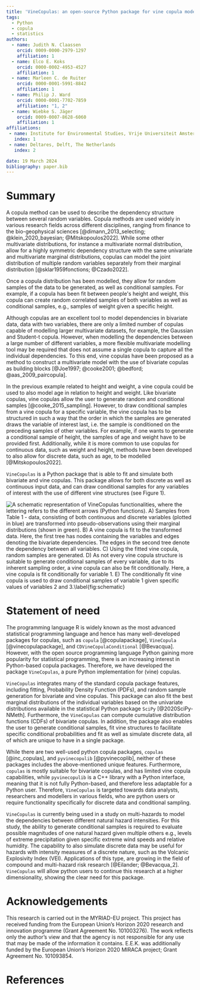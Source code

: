 ```yaml
---
title: 'VineCopulas: an open-source Python package for vine copula modelling'
tags:
  - Python
  - copula
  - statistics
authors:
  - name: Judith N. Claassen
    orcid: 0009-0000-2979-1297
    affiliation: 1
  - name: Elco E. Koks
    orcid: 0000-0002-4953-4527
    affiliation: 1
  - name: Marleen C. de Ruiter
    orcid: 0000-0001-5991-8842
    affiliation: 1
  - name: Philip J. Ward
    orcid: 0000-0001-7702-7859
    affiliation: "1, 2"
  - name: Wiebke S. Jäger
    orcid: 0009-0007-8628-6060
    affiliation: 1
affiliations:
 - name: Institute for Environmental Studies, Vrije Universiteit Amsterdam, Amsterdam, The Netherlands
   index: 1
 - name: Deltares, Delft, The Netherlands
   index: 2

date: 19 March 2024
bibliography: paper.bib
---
```


# Summary
A copula method can be used to describe the dependency structure between several random variables. Copula methods are used widely in various research fields across different disciplines, ranging from  finance to the bio-geophysical sciences [@dimann_2013_selecting; @klein_2020_bayesian; @Mitskopoulos2022]. While some other multivariate distributions, for instance a multivariate normal distribution, allow for a highly symmetric dependency structure with the same univariate and multivariate marginal distributions, copulas can model the joint distribution of multiple random variables separately from their marginal distribution [@sklar1959fonctions; @Czado2022].

Once a copula distribution has been modelled, they allow for random samples of the data to be generated, as well as conditional samples. For example, if a copula has been fit between people's height and weight, this copula can create random correlated samples of both variables as well as conditional samples, e.g., samples of weight given a specific height.

Although copulas are an excellent tool to model dependencies in bivariate data, data with two variables, there are only a limited number of copulas capable of modelling larger multivariate datasets, for example, the Gaussian and Student-t copula. However, when modelling the dependencies between a large number of different variables, a more flexible multivariate modelling tool may be required that does not assume a single copula to capture all the individual dependencies. To this end, vine copulas have been proposed as a method to construct a multivariate model with the use of bivariate copulas as building blocks [@Joe1997; @cooke2001; @bedford; @aas_2009_paircopula]. 

In the previous example related to height and weight, a vine copula could be used to also model age in relation to height and weight. Like bivariate copulas, vine copulas allow the user to generate random and conditional samples [@cooke_2015_sampling]. However, to draw conditional samples from a vine copula for a specific variable, the vine copula has to be structured in such a way that the order in which the samples are generated draws the variable of interest last, i.e. the sample is conditioned on the preceding samples of other variables. For example, if one wants to generate a conditional sample of height, the samples of age and weight have to be provided first.  Additionally, while it is more common to use copulas for continuous data, such as weight and height, methods have been developed to also allow for discrete data, such as age, to be modelled [@Mitskopoulos2022]. 

`VineCopulas` is a Python package that is able to fit and simulate both bivariate and vine copulas. This package allows for both discrete as well as continuous input data, and can draw conditional samples for any variables of interest with the use of different vine structures (see Figure 1).


![A schematic representation of VineCopulas functionalities, where the lettering refers to the different arrows (Python functions). A) Samples from Table 1 - data, consisting of both continuous and discrete variables (plotted in blue) are transformed into pseudo-observations using their marginal distributions (shown in green). B) A vine copula is fit to the transformed data. Here, the first tree has nodes containing the variables and edges denoting the bivariate dependencies. The edges in the second tree denote the dependency between all variables. C) Using the fitted vine copula, random samples are generated. D) As not every vine copula structure is suitable to generate conditional samples of every variable, due to its inherent sampling order, a vine copula can also be fit conditionally. Here, a vine copula is fit conditionally for variable 1. E) The conditionally fit vine copula is used to draw conditional samples of variable 1 given specific values of variables 2 and 3.\label{fig:schematic}](figure1.png)

# Statement of need

The programming language R is widely known as the most advanced statistical programming language and hence has many well-developed packages for copulas, such as `copula` [@copulapackage],  `VineCopula` [@vinecopulapackage], and `CDVineCopulaConditional` [@Bevacqua]. However, with the open source programming language Python gaining more popularity for statistical programming, there is an increasing interest in Python-based copula packages. Therefore, we have developed the package `VineCopulas`, a pure Python implementation for (vine) copulas. 

`VineCopulas` integrates many of the standard copula package features, including fitting, Probability Density Function (PDFs), and random sample generation for bivariate and vine copulas. This package can also fit the best marginal distributions of the individual variables based on the univariate distributions available in the statistical Python package `SciPy` [@2020SciPy-NMeth]. Furthermore, the `VineCopulas` can compute cumulative distribution functions (CDFs) of bivariate copulas. In addition, the package also enables the user to generate conditional samples, fit vine structures to facilitate specific conditional probabilities and fit as well as simulate discrete data, all of which are unique to have in a single package.

While there are two well-used python copula packages, `copulas` [@inc_copulas], and `pyvinecopulib` [@pyvinecoplib], neither of these packages includes the above-mentioned unique features. Furthermore, `copulas` is mostly suitable for bivariate copulas, and has limited vine copula capabilities, while `pyvinecopulib` is a C++ library with a Python interface, meaning that it is not fully Python-based, and therefore less adaptable for a Python user. Therefore, `VineCopulas` is targeted towards data analysts, researchers and modellers in various fields, who are python users or require functionality specifically for discrete data and conditional sampling.


`VineCopulas` is currently being used in a study on multi-hazards to model the dependencies between different natural hazard intensities. For this study, the ability to generate conditional samples is required to evaluate possible magnitudes of one natural hazard given multiple others e.g., levels of extreme precipitation given specific extreme wind speeds and relative humidity. The capability to also simulate discrete data may be useful for hazards with intensity measures of a discrete nature, such as the Volcanic Explosivity Index (VEI). Applications of this type, are growing in the field of compound and multi-hazard risk research [@Eilander; @Bevacqua_2].` VineCopulas` will allow python users to continue this research at a higher dimensionality, showing the clear need for this package.


# Acknowledgements

This research is carried out in the MYRIAD-EU project. This project has received funding from the European Union’s Horizon 2020 research and innovation programme (Grant Agreement No. 101003276). The work reflects only the author’s view and that the agency is not responsible for any use that may be made of the information it contains. E.E.K. was additionally funded by the European Union’s Horizon 2020 MIRACA project; Grant Agreement No. 101093854.

# References

